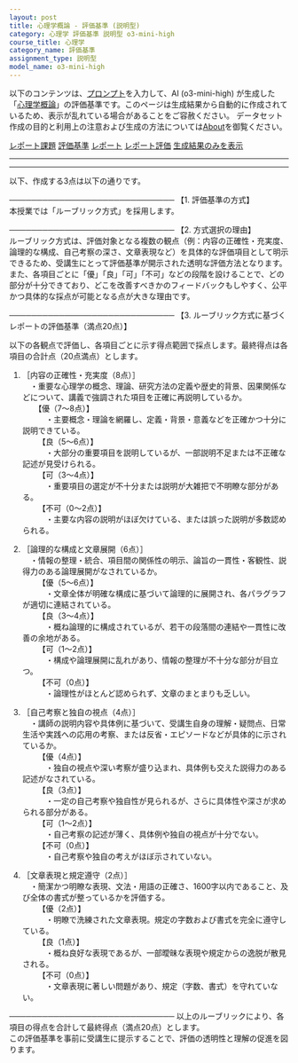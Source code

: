 ```yaml
---
layout: post
title: 心理学概論 - 評価基準 (説明型)
category: 心理学 評価基準 説明型 o3-mini-high
course_title: 心理学
category_name: 評価基準
assignment_type: 説明型
model_name: o3-mini-high
---
```


以下のコンテンツは、[プロンプト](https://github.com/takedatoshiyuki/synthetic_assignments/tree/main/generated/心理学/o3-mini-high/prompt_評価基準-説明型.md)を入力して、AI (o3-mini-high) が生成した「[心理学概論](/contents/心理学/)」の評価基準です。このページは生成結果から自動的に作成されているため、表示が乱れている場合があることをご容赦ください。
データセット作成の目的と利用上の注意および生成の方法については[About](/About)を御覧ください。

[レポート課題](../レポート課題-説明型)
[評価基準](../評価基準-説明型)
[レポート](../レポート-説明型)
[レポート評価](../レポート評価-説明型)
[生成結果のみを表示](https://github.com/takedatoshiyuki/synthetic_assignments/tree/main/generated/心理学/o3-mini-high/評価基準-説明型.md)
  

***
***
  
以下、作成する3点は以下の通りです。

──────────────────────────────
【1. 評価基準の方式】  
本授業では「ルーブリック方式」を採用します。

──────────────────────────────
【2. 方式選択の理由】  
ルーブリック方式は、評価対象となる複数の観点（例：内容の正確性・充実度、論理的な構成、自己考察の深さ、文章表現など）を具体的な評価項目として明示できるため、受講生にとって評価基準が開示された透明な評価方法となります。また、各項目ごとに「優」「良」「可」「不可」などの段階を設けることで、どの部分が十分できており、どこを改善すべきかのフィードバックもしやすく、公平かつ具体的な採点が可能となる点が大きな理由です。

──────────────────────────────
【3. ルーブリック方式に基づくレポートの評価基準（満点20点）】  

以下の各観点で評価し、各項目ごとに示す得点範囲で採点します。最終得点は各項目の合計点（20点満点）とします。

1. ［内容の正確性・充実度（8点）］  
　・重要な心理学の概念、理論、研究方法の定義や歴史的背景、因果関係などについて、講義で強調された項目を正確に再説明しているか。  
　　【優（7～8点）】  
  　・主要概念・理論を網羅し、定義・背景・意義などを正確かつ十分に説明できている。  
  【良（5～6点）】  
  　・大部分の重要項目を説明しているが、一部説明不足または不正確な記述が見受けられる。  
  【可（3～4点）】  
  　・重要項目の選定が不十分または説明が大雑把で不明瞭な部分がある。  
  【不可（0～2点）】  
  　・主要な内容の説明がほぼ欠けている、または誤った説明が多数認められる。

2. ［論理的な構成と文章展開（6点）］  
　・情報の整理・統合、項目間の関係性の明示、論旨の一貫性・客観性、説得力のある論理展開がなされているか。  
　 【優（5～6点）】  
  　・文章全体が明確な構成に基づいて論理的に展開され、各パラグラフが適切に連結されている。  
  【良（3～4点）】  
  　・概ね論理的に構成されているが、若干の段落間の連結や一貫性に改善の余地がある。  
  【可（1～2点）】  
  　・構成や論理展開に乱れがあり、情報の整理が不十分な部分が目立つ。  
  【不可（0点）】  
  　・論理性がほとんど認められず、文章のまとまりも乏しい。

3. ［自己考察と独自の視点（4点）］  
　・講師の説明内容や具体例に基づいて、受講生自身の理解・疑問点、日常生活や実践への応用の考察、または反省・エピソードなどが具体的に示されているか。  
  【優（4点）】  
  　・独自の視点や深い考察が盛り込まれ、具体例も交えた説得力のある記述がなされている。  
  【良（3点）】  
  　・一定の自己考察や独自性が見られるが、さらに具体性や深さが求められる部分がある。  
  【可（1～2点）】  
  　・自己考察の記述が薄く、具体例や独自の視点が十分でない。  
  【不可（0点）】  
  　・自己考察や独自の考えがほぼ示されていない。

4. ［文章表現と規定遵守（2点）］  
　・簡潔かつ明瞭な表現、文法・用語の正確さ、1600字以内であること、及び全体の書式が整っているかを評価する。  
  【優（2点）】  
  　・明瞭で洗練された文章表現。規定の字数および書式を完全に遵守している。  
  【良（1点）】  
  　・概ね良好な表現であるが、一部曖昧な表現や規定からの逸脱が散見される。  
  【不可（0点）】  
  　・文章表現に著しい問題があり、規定（字数、書式）を守れていない。

──────────────────────────────
以上のルーブリックにより、各項目の得点を合計して最終得点（満点20点）とします。  
この評価基準を事前に受講生に提示することで、評価の透明性と理解の促進を図ります。

